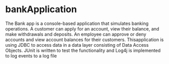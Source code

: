 # bankApplication
The Bank app is a console-based application that simulates banking operations. 
A customer can apply for an account, view their balance, and make withdrawals and deposits.
An employee can approve or deny accounts and view account balances for their customers.
Thisapplication is using JDBC to access data in a data layer consisting of Data Access Objects.
JUnit is written to test the functionality and Log4j is implemented to log events to a log file
